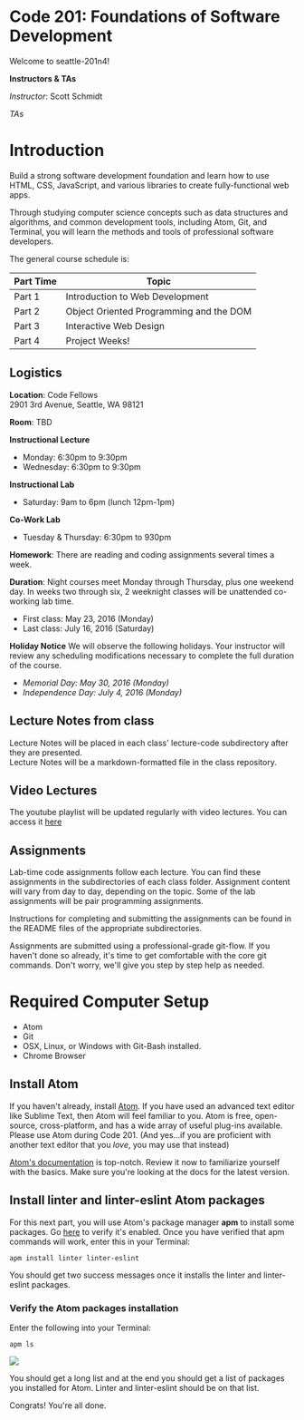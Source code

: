 # Code 201: Foundations of Software Development
Welcome to seattle-201n4!

**Instructors & TAs**

*Instructor*: Scott Schmidt

*TAs*


# Introduction
Build a strong software development foundation and learn how to use HTML, CSS, JavaScript, and various libraries to create fully-functional web apps.

Through studying computer science concepts such as data structures and algorithms, and common development tools, including Atom, Git, and Terminal, you will learn the methods and tools of professional software developers.

The general course schedule is:

**Part Time**    | Topic
-------------|---------------
Part 1 | Introduction to Web Development
Part 2 | Object Oriented Programming and the DOM
Part 3 | Interactive Web Design
Part 4 | Project Weeks!

## Logistics
**Location**:
  Code Fellows  
  2901 3rd Avenue, Seattle, WA 98121

**Room**: TBD

**Instructional Lecture**
- Monday: 6:30pm to 9:30pm
- Wednesday: 6:30pm to 9:30pm

**Instructional Lab**
- Saturday: 9am to 6pm (lunch 12pm-1pm)

**Co-Work Lab**
- Tuesday & Thursday: 6:30pm to 930pm

**Homework**: There are reading and coding assignments several times a week.

**Duration**:
Night courses meet Monday through Thursday, plus one weekend day. In weeks two through six, 2 weeknight classes will be unattended co-working lab time.
* First class: May 23, 2016 (Monday)
* Last class: July 16, 2016 (Saturday)

**Holiday Notice**
We will observe the following holidays. Your instructor will review any scheduling modifications necessary to complete the full duration of the course.
* *Memorial Day: May 30, 2016 (Monday)*
* *Independence Day: July 4, 2016 (Monday)*

## Lecture Notes from class

Lecture Notes will be placed in each class' lecture-code subdirectory after they are presented.  
Lecture Notes will be a markdown-formatted file in the class repository.

## Video Lectures  

The youtube playlist will be updated regularly with video lectures. You can access it [here](https://www.youtube.com/playlist?list=PLVngfM2hsbi-OY5KSuzz2VT7XGSnh9lRh)

## Assignments

Lab-time code assignments follow each lecture. You can find these assignments in the subdirectories of each class folder. Assignment content will vary from day to day, depending on the topic. Some of the lab assignments will be pair programming assignments.

Instructions for completing and submitting the assignments can be found in the README files of the appropriate subdirectories.

Assignments are submitted using a professional-grade git-flow. If you haven't done so already, it's time to get comfortable with the core git commands. Don't worry, we'll give you step by step help as needed.

# Required Computer Setup
* Atom
* Git
* OSX, Linux, or Windows with Git-Bash installed.
* Chrome Browser

## Install Atom

If you haven't already, install [Atom](https://atom.io). If you have used an advanced text editor like Sublime Text, then Atom will feel familiar to you. Atom is free, open-source, cross-platform, and has a wide array of useful plug-ins available. Please use Atom during Code 201. (And yes...if you are proficient with another text editor that you *love*, you may use that instead)

[Atom's documentation](https://atom.io/docs/latest) is top-notch. Review it now to familiarize yourself with the basics. Make sure you're looking at the docs for the latest version.

## Install linter and linter-eslint Atom packages

For this next part, you will use Atom's package manager **apm** to install some packages. Go [here](https://atom.io/docs/v0.194.0/using-atom-atom-packages#command-line) to verify it's enabled. Once you have verified that apm commands will work, enter this in your Terminal:

`apm install linter linter-eslint`

You should get two success messages once it installs the linter and linter-eslint packages.

### Verify the Atom packages installation
Enter the following into your Terminal:

`apm ls`

![](http://i.imgur.com/Jlv6LeP.png)

You should get a long list and at the end you should get a list of packages you installed for Atom. Linter and linter-eslint should be on that list.

Congrats! You're all done.
